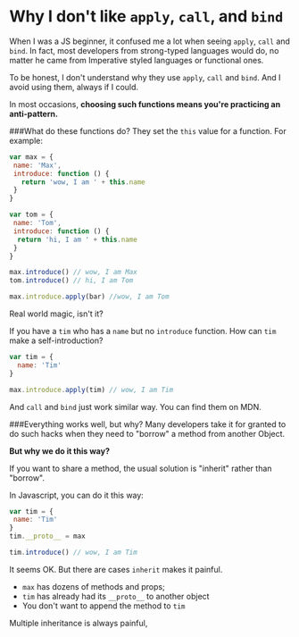 # Why I don't like `apply`, `call`, and `bind`

When I was a JS beginner, it confused me a lot when seeing `apply`, `call` and `bind`.
In fact, most developers from strong-typed languages would do, 
no matter he came from Imperative styled languages or functional ones.

To be honest, I don't understand why they use `apply`, `call` and `bind`. 
And I avoid using them, always if I could.

In most occasions, __choosing such functions means you're practicing an anti-pattern.__

###What do these functions do?
They set the `this` value for a function. For example:
```javascript
var max = {
 name: 'Max',
 introduce: function () {
   return 'wow, I am ' + this.name
 }
}

var tom = {
 name: 'Tom',
 introduce: function () {
  return 'hi, I am ' + this.name
 }
}

max.introduce() // wow, I am Max
tom.introduce() // hi, I am Tom

max.introduce.apply(bar) //wow, I am Tom
```

Real world magic, isn't it?

If you have a `tim` who has a `name` but no `introduce` function. 
How can `tim` make a self-introduction?
```javascript
var tim = {
  name: 'Tim'
}

max.introduce.apply(tim) // wow, I am Tim
```

And `call` and `bind` just work similar way. You can find them on MDN.

###Everything works well, but why?
Many developers take it for granted to do such hacks when they need to "borrow" a method from another Object. 

__But why we do it this way?__

If you want to share a method, the usual solution is "inherit" rather than "borrow".

In Javascript, you can do it this way:
```javascript
var tim = {
 name: 'Tim'
}
tim.__proto__ = max

tim.introduce() // wow, I am Tim
```

It seems OK. But there are cases `inherit` makes it painful.

* `max` has dozens of methods and props;
* `tim` has already had its `__proto__` to another object
* You don't want to append the method to `tim`

Multiple inheritance is always painful,

